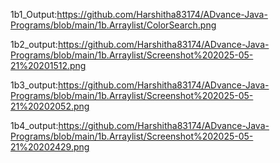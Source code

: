 1b1_Output:https://github.com/Harshitha83174/ADvance-Java-Programs/blob/main/1b.Arraylist/ColorSearch.png

1b2_output:https://github.com/Harshitha83174/ADvance-Java-Programs/blob/main/1b.Arraylist/Screenshot%202025-05-21%20201512.png

1b3_output:https://github.com/Harshitha83174/ADvance-Java-Programs/blob/main/1b.Arraylist/Screenshot%202025-05-21%20202052.png

1b4_output:https://github.com/Harshitha83174/ADvance-Java-Programs/blob/main/1b.Arraylist/Screenshot%202025-05-21%20202429.png

